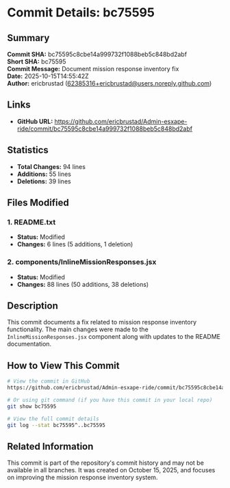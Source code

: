 # Commit Details: bc75595

## Summary
**Commit SHA:** bc75595c8cbe14a999732f1088beb5c848bd2abf  
**Short SHA:** bc75595  
**Commit Message:** Document mission response inventory fix  
**Date:** 2025-10-15T14:55:42Z  
**Author:** ericbrustad (62385316+ericbrustad@users.noreply.github.com)  

## Links
- **GitHub URL:** https://github.com/ericbrustad/Admin-esxape-ride/commit/bc75595c8cbe14a999732f1088beb5c848bd2abf

## Statistics
- **Total Changes:** 94 lines
- **Additions:** 55 lines
- **Deletions:** 39 lines

## Files Modified

### 1. README.txt
- **Status:** Modified
- **Changes:** 6 lines (5 additions, 1 deletion)

### 2. components/InlineMissionResponses.jsx
- **Status:** Modified  
- **Changes:** 88 lines (50 additions, 38 deletions)

## Description
This commit documents a fix related to mission response inventory functionality. The main changes were made to the `InlineMissionResponses.jsx` component along with updates to the README documentation.

## How to View This Commit
```bash
# View the commit in GitHub
https://github.com/ericbrustad/Admin-esxape-ride/commit/bc75595c8cbe14a999732f1088beb5c848bd2abf

# Or using git command (if you have this commit in your local repo)
git show bc75595

# View the full commit details
git log --stat bc75595^..bc75595
```

## Related Information
This commit is part of the repository's commit history and may not be available in all branches. It was created on October 15, 2025, and focuses on improving the mission response inventory system.
